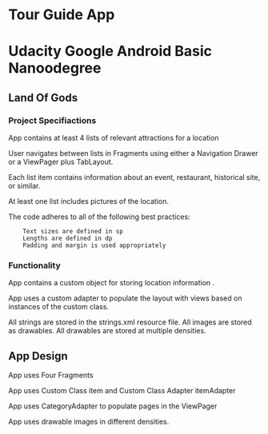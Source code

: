 # Tour Guide App

# Udacity Google Android Basic Nanoodegree

## Land Of Gods

### Project Specifiactions

App contains at least 4 lists of relevant attractions for a location

User navigates between lists in Fragments using either a Navigation Drawer or a ViewPager plus TabLayout.

Each list item contains information about an event, restaurant, historical site, or similar.

At least one list includes pictures of the location.

The code adheres to all of the following best practices:

        Text sizes are defined in sp
        Lengths are defined in dp
        Padding and margin is used appropriately

### Functionality

App contains a custom object for storing location information .

App uses a custom adapter to populate the layout with views based on instances of the custom class.

All strings are stored in the strings.xml resource file.
 All images are stored as drawables.
 All drawables are stored at multiple densities.

## App Design

App uses Four  Fragments


App uses Custom Class item and Custom Class Adapter itemAdapter

App uses CategoryAdapter to populate pages in the ViewPager

App uses drawable images in different densities.
